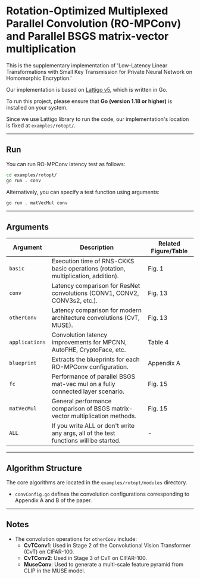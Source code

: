 # Rotation-Optimized Multiplexed Parallel Convolution (RO-MPConv) and Parallel BSGS matrix-vector multiplication       
This is the supplementary implementation of 'Low-Latency Linear Transformations with Small Key Transmission for Private Neural Network on Homomorphic Encryption.'       

Our implementation is based on [Lattigo v5](https://github.com/tuneinsight/lattigo/tree/v5.0.2), which is written in Go.

To run this project, please ensure that **Go (version 1.18 or higher)** is installed on your system.

Since we use Lattigo library to run the code, our implementation's location is fixed at `examples/rotopt/`.     

---

## Run
You can run RO-MPConv latency test as follows:     
```bash
cd examples/rotopt/   
go run . conv      
```    

Alternatively, you can specify a test function using arguments:   
```bash
go run . matVecMul conv          
```    
---

## Arguments
|Argument|Description|Related Figure/Table|
|---|---|---|
|`basic`|Execution time of RNS-CKKS basic operations (rotation, multiplication, addition).|Fig. 1|
|`conv`|Latency comparison for ResNet convolutions (CONV1, CONV2, CONV3s2, etc.).|Fig. 13|
|`otherConv`|Latency comparison for modern architecture convolutions (CvT, MUSE).|Fig. 13|
|`applications`|Convolution latency improvements for MPCNN, AutoFHE, CryptoFace, etc.|Table 4|
|`blueprint`|Extracts the blueprints for each RO-MPConv configuration.|Appendix A|
|`fc`|Performance of parallel BSGS mat-vec mul on a fully connected layer scenario.|Fig. 15|
|`matVecMul`|General performance comparison of BSGS matrix-vector multiplication methods.|Fig. 15|
|`ALL`|If you write ALL or don't write any args, all of the test functions will be started.|-|

---

## Algorithm Structure

The core algorithms are located in the `examples/rotopt/modules` directory.
- `convConfig.go` defines the convolution configurations corresponding to Appendix A and B of the paper.
---


## Notes

- The convolution operations for `otherConv` include:
  - **CvTConv1**: Used in Stage 2 of the Convolutional Vision Transformer (CvT) on CIFAR-100.
  - **CvTConv2**: Used in Stage 3 of CvT on CIFAR-100.
  - **MuseConv**: Used to generate a multi-scale feature pyramid from CLIP in the MUSE model.


